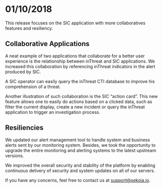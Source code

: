 # 01/10/2018

This release focuses on the SIC application with more collaboratives features and resiliency.

## Collaborative Applications

A neat example of two applications that collaborate for a better user experience is the relationship between inThreat and SIC applications. We increased this collaboration by referencing inThreat indicators in the alert produced by SIC.

A SIC operator can easily query the inThreat CTI database to improve his comprehension of a threat.

Another illustration of such collaboration is the SIC “action card”. This new feature allows one to easily do actions based on a clicked data, such as filter the current display, create a new incident or query the inThreat application to trigger an investigation process.

## Resiliencies

We updated our alert management tool to handle system and business alerts sent by our monitoring system. Besides, we took the opportunity to upgrade the entire monitoring and alerting systems to the latest upstream versions.

We improved the overall security and stability of the platform by enabling continuous delivery of security and system updates on all of our servers.


If you have any concerns, feel free to contact us at [support@sekoia.io](mailto:support@sekoia.io).

